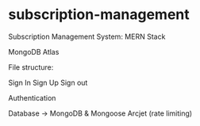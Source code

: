 # subscription-management
Subscription Management System: MERN Stack

MongoDB Atlas

File structure:


Sign In
Sign Up
Sign out

Authentication

Database -> MongoDB & Mongoose
Arcjet (rate limiting)


